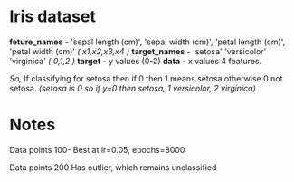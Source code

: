 # Iris dataset

**feture_names** - 'sepal length (cm)', 'sepal width (cm)', 'petal length (cm)', 'petal width (cm)' *( x1,x2,x3,x4 )*
**target_names** - 'setosa' 'versicolor' 'virginica' *( 0,1,2 )*
**target** - y values (0-2)
**data** - x values 4 features.

*So,*
    If classifying for setosa then if 0 then 1 means setosa otherwise 0 not setosa. *(setosa is 0 so if y=0 then setosa, 1 versicolor, 2 virginica)*

# Notes
Data points 100-
    Best at lr=0.05, epochs=8000

Data points 200
    Has outlier, which remains unclassified
